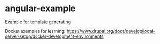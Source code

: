 # angular-example
Example for template generating 


Docker examples for learning: 
https://www.drupal.org/docs/develop/local-server-setup/docker-development-environments
